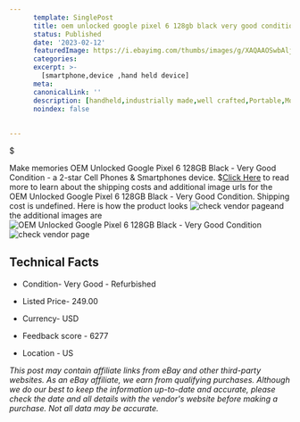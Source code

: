 ```yaml
---
      template: SinglePost
      title: oem unlocked google pixel 6 128gb black very good condition
      status: Published
      date: '2023-02-12'
      featuredImage: https://i.ebayimg.com/thumbs/images/g/XAQAAOSwbAljjpuF/s-l225.jpg
      categories: 
      excerpt: >-
        [smartphone,device ,hand held device]
      meta:
      canonicalLink: ''
      description: [handheld,industrially made,well crafted,Portable,Mobile,Compact,Convenient,Lightweight,Maneuverable,Man-portable,Miniature,Carriable,Hand-held,Light,Holdable,Transportable,Mobile device,Pocket-sized,On-the-go,Wireless,Cordless,Compact size,Convenient size, smartphone,device ,hand held device]
      noindex: false
      
        
---
```

$

Make memories OEM Unlocked Google Pixel 6 128GB Black - Very Good Condition - a 2-star Cell Phones & Smartphones device.
$[Click Here](https://www.ebay.com/itm/275568752102?hash=item40292d75e6%3Ag%3AXAQAAOSwbAljjpuF&mkevt=1&mkcid=1&mkrid=711-53200-19255-0&campid=%253CePNCampaignId%253E&customid=%253CreferenceId%253E&toolid=10049) to read more to learn about the shipping costs and additional image urls for the OEM Unlocked Google Pixel 6 128GB Black - Very Good Condition. Shipping cost is undefined. Here is how the product looks ![check vendor page](https://i.ebayimg.com/thumbs/images/g/XAQAAOSwbAljjpuF/s-l225.jpg)and the additional images are![OEM Unlocked Google Pixel 6 128GB Black - Very Good Condition](https://i.ebayimg.com/images/g/XAQAAOSwbAljjpuF/s-l1200.jpg)![check vendor page](https://origin-galleryplus.ebayimg.com/ws/web/275568752102_2_0_1/225x225.jpg,https://origin-galleryplus.ebayimg.com/ws/web/275568752102_3_0_1/225x225.jpg,https://origin-galleryplus.ebayimg.com/ws/web/275568752102_4_0_1/225x225.jpg)



 ## Technical Facts 



     
      

 - Condition- Very Good - Refurbished 


      

 - Listed Price- 249.00 


      

 - Currency- USD 


      

 - Feedback score - 6277 


      

 - Location - US 


      
      

 *_This post may contain affiliate links from eBay and other third-party websites. As an eBay affiliate, we earn from qualifying purchases. Although we do our best to keep the information up-to-date and accurate, please check the date and all details with the vendor's website before making a purchase. Not all data may be accurate._*







